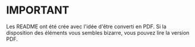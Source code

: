 # IMPORTANT

Les README ont été crée avec l'idée d'être converti en PDF. Si la disposition des éléments vous sembles bizarre, vous pouvez lire la version PDF.